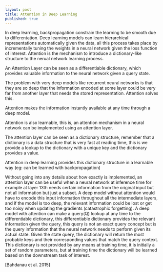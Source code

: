 ```yaml
---
layout: post
title: Attention in Deep Learning
published: true
---
```


In deep learning, backpropagation constrain the learning to be smooth due to differentation. Deep learning models can learn hierarchical representations automatically given the data, all this process takes place by incrementally tuning the weights in a neural network given the loss function of interest. Attention is the mechanism to introduce a dictionary-like structure to the nerual network learning process. 

An Attention Layer can be seen as a differentiable dictionary, which provides valuable information to the neural network given a query state.

The problem with very deep models like recurrent neural networks is that they are so deep that the information encoded at some layer could be very far from another layer that needs the stored representation. Attention solves this.

Attention makes the information instantly available at any time through a deep model.

Attention is also learnable, this is, an attention mechanism in a neural network can be implemented using an attention layer.

The attention layer can be seen as a dictionary structure, remember that a dictionary is a data structure that is very fast at reading time, this is we provide a lookup to the dictionary with a unique key and the dictionary provides a value.

Attention in deep learning provides this dictionary structure in a learnable way (eg: can be learned with backpropagation)

Without going into any details about how exactly is implemented, an attention layer can be useful when a neural network at inference time for example at layer 13th needs certain information from the original input but not all information but just a subset. A deep model without attention would have to encode this input information throughout all the intermediate layers, and if the model is too deep, the relevant information could be lost or get too noisy when updating the gradients (catastrophic forgetting). A deep model with attention can make a query(Q) lookup at any time to the differentiable dictionary, this differentiable dictionary provides the relevant information given the query, this query is not an exact query concept but is the query information that the neural network needs to perform given its actual state. Given the state query, the dictionary will return the most probable keys and their corresponding values that match the query context. This dictionary is not provided by any means at training time, it is initially a set of random parameters, but at training time the dictionary will be learned based on the downstream task of interest.

\[Bahdanau et al. 2015\]
